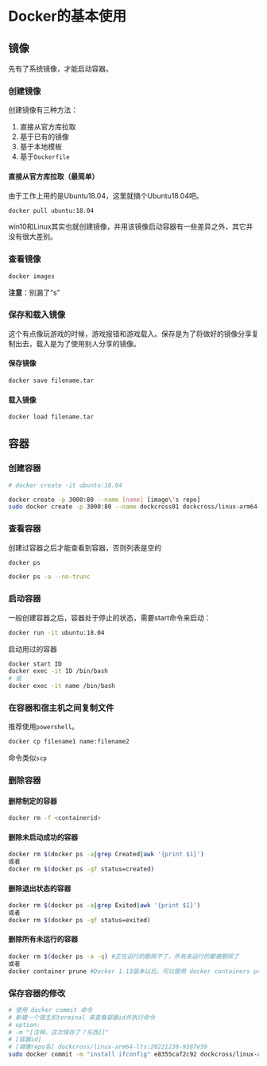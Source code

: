 # Docker的基本使用

## 镜像

先有了系统镜像，才能启动容器。

### 创建镜像

创建镜像有三种方法：
1. 直接从官方库拉取
2. 基于已有的镜像
3. 基于本地模板
4. 基于`Dockerfile`

#### 直接从官方库拉取（最简单）

由于工作上用的是Ubuntu18.04，这里就搞个Ubuntu18.04吧。

```bash
docker pull ubuntu:18.04
```

win10和Linux其实也就创建镜像，并用该镜像启动容器有一些差异之外，其它并没有很大差别。

### 查看镜像

```bash
docker images
```

**注意**：别漏了“s”

### 保存和载入镜像

这个有点像玩游戏的时候，游戏报错和游戏载入。保存是为了将做好的镜像分享复制出去，载入是为了使用别人分享的镜像。

#### 保存镜像

```bash
docker save filename.tar
```

#### 载入镜像

```bash
docker load filename.tar
```

## 容器

### 创建容器

```bash
# docker create -it ubuntu:16.04

docker create -p 3000:80 --name [name] [image\'s repo]
sudo docker create -p 3000:80 --name dockcross01 dockcross/linux-arm64-lts
```

### 查看容器

创建过容器之后才能查看到容器，否则列表是空的

```bash
docker ps
```

```bash
docker ps -a --no-trunc
```

### 启动容器

一般创建容器之后，容器处于停止的状态，需要start命令来启动：

```bash
docker run -it ubuntu:18.04
```

启动用过的容器

```bash
docker start ID
docker exec -it ID /bin/bash
# 或
docker exec -it name /bin/bash
```

### 在容器和宿主机之间复制文件

推荐使用`powershell`。

```bash
docker cp filename1 name:filename2
```

命令类似`scp`

### 删除容器

#### 删除制定的容器

```bash
docker rm -f <containerid>
```

#### 删除未启动成功的容器

```bash
docker rm $(docker ps -a|grep Created|awk '{print $1}')
或者
docker rm $(docker ps -qf status=created)
```

#### 删除退出状态的容器

```bash
docker rm $(docker ps -a|grep Exited|awk '{print $1}')
或者
docker rm $(docker ps -qf status=exited)
```

#### 删除所有未运行的容器

```bash
docker rm $(docker ps -a -q) #正在运行的删除不了，所有未运行的都被删除了
或者
docker container prune #Docker 1.13版本以后，可以使用 docker containers prune 命令，删除孤立的容器
```

### 保存容器的修改

```bash
# 使用 docker commit 命令
# 新建一个宿主机terminal 来查看容器id并执行命令
# option:
# -m "[注释，这次保存了？东西]]"
# [容器id]
# [镜像repo名] dockcross/linux-arm64-lts:20221230-9387e59
sudo docker commit -m "install ifconfig" e8355caf2c92 dockcross/linux-arm64-lts:20221230-9387e59
```

